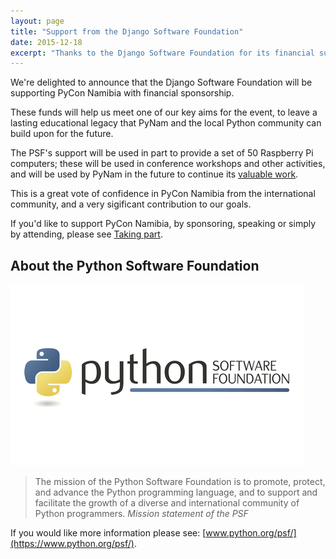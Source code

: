 ```yaml
---
layout: page
title: "Support from the Django Software Foundation"
date: 2015-12-18
excerpt: "Thanks to the Django Software Foundation for its financial support."
---
```


We're delighted to announce that the Django Software Foundation will be supporting PyCon Namibia
with financial sponsorship.

These funds will help us meet one of our key aims for the event, to leave a lasting educational
legacy that PyNam and the local Python community can build upon for the future.

The PSF's support will be used in part to provide a set of 50 Raspberry Pi computers; these will be
used in conference workshops and other activities, and will be used by PyNam in the future to
continue its [valuable work](/pynam).

This is a great vote of confidence in PyCon Namibia from the international community, and a very sigificant contribution to our goals.

If you'd like to support PyCon Namibia, by sponsoring, speaking or simply by attending, please
see [Taking part](/take-part).

## About the Python Software Foundation

[![The Python Software Foundation](/images/psf.png)](https://www.python.org/psf/)

> The mission of the Python Software Foundation is to promote, protect, and
> advance the Python programming language, and to support and facilitate the
> growth of a diverse and international community of Python programmers.
> <cite>Mission statement of the PSF</cite>


If you would like more information please see:
[www.python.org/psf/](https://www.python.org/psf/).
